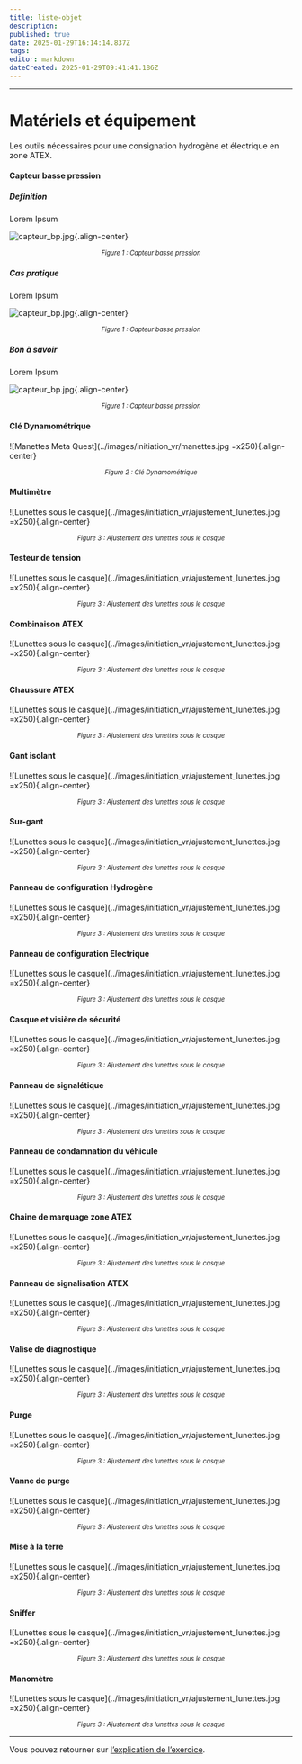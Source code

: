 ```yaml
---
title: liste-objet
description: 
published: true
date: 2025-01-29T16:14:14.837Z
tags: 
editor: markdown
dateCreated: 2025-01-29T09:41:41.186Z
---
```


---
# Matériels et équipement

Les outils nécessaires pour une consignation hydrogène et électrique en zone ATEX.

#### Capteur basse pression

##### Definition

Lorem Ipsum 

![capteur_bp.jpg](/images/outils/matos/capteur_bp.jpg){.align-center} 
<div style="text-align: center; font-size: 0.8em; font-style: italic">Figure 1 : Capteur basse pression</div>

##### Cas pratique

Lorem Ipsum

![capteur_bp.jpg](/images/outils/matos/capteur_bp.jpg){.align-center} 
<div style="text-align: center; font-size: 0.8em; font-style: italic">Figure 1 : Capteur basse pression</div>

##### Bon à savoir

Lorem Ipsum

![capteur_bp.jpg](/images/outils/matos/capteur_bp.jpg){.align-center} 
<div style="text-align: center; font-size: 0.8em; font-style: italic">Figure 1 : Capteur basse pression</div>


#### Clé Dynamométrique


![Manettes Meta Quest](../images/initiation_vr/manettes.jpg =x250){.align-center} 
<div style="text-align: center; font-size: 0.8em; font-style: italic">Figure 2 : Clé Dynamométrique</div>

#### Multimètre


![Lunettes sous le casque](../images/initiation_vr/ajustement_lunettes.jpg =x250){.align-center} 
<div style="text-align: center; font-size: 0.8em; font-style: italic">Figure 3 : Ajustement des lunettes sous le casque</div>

#### Testeur de tension


![Lunettes sous le casque](../images/initiation_vr/ajustement_lunettes.jpg =x250){.align-center} 
<div style="text-align: center; font-size: 0.8em; font-style: italic">Figure 3 : Ajustement des lunettes sous le casque</div>

#### Combinaison ATEX


![Lunettes sous le casque](../images/initiation_vr/ajustement_lunettes.jpg =x250){.align-center} 
<div style="text-align: center; font-size: 0.8em; font-style: italic">Figure 3 : Ajustement des lunettes sous le casque</div>

#### Chaussure ATEX


![Lunettes sous le casque](../images/initiation_vr/ajustement_lunettes.jpg =x250){.align-center} 
<div style="text-align: center; font-size: 0.8em; font-style: italic">Figure 3 : Ajustement des lunettes sous le casque</div>

#### Gant isolant


![Lunettes sous le casque](../images/initiation_vr/ajustement_lunettes.jpg =x250){.align-center} 
<div style="text-align: center; font-size: 0.8em; font-style: italic">Figure 3 : Ajustement des lunettes sous le casque</div>

#### Sur-gant


![Lunettes sous le casque](../images/initiation_vr/ajustement_lunettes.jpg =x250){.align-center}
<div style="text-align: center; font-size: 0.8em; font-style: italic">Figure 3 : Ajustement des lunettes sous le casque</div>

#### Panneau de configuration Hydrogène


![Lunettes sous le casque](../images/initiation_vr/ajustement_lunettes.jpg =x250){.align-center} 
<div style="text-align: center; font-size: 0.8em; font-style: italic">Figure 3 : Ajustement des lunettes sous le casque</div>

#### Panneau de configuration Electrique


![Lunettes sous le casque](../images/initiation_vr/ajustement_lunettes.jpg =x250){.align-center} 
<div style="text-align: center; font-size: 0.8em; font-style: italic">Figure 3 : Ajustement des lunettes sous le casque</div>

#### Casque et visière de sécurité


![Lunettes sous le casque](../images/initiation_vr/ajustement_lunettes.jpg =x250){.align-center} 
<div style="text-align: center; font-size: 0.8em; font-style: italic">Figure 3 : Ajustement des lunettes sous le casque</div>

#### Panneau de signalétique


![Lunettes sous le casque](../images/initiation_vr/ajustement_lunettes.jpg =x250){.align-center} 
<div style="text-align: center; font-size: 0.8em; font-style: italic">Figure 3 : Ajustement des lunettes sous le casque</div>

#### Panneau de condamnation du véhicule


![Lunettes sous le casque](../images/initiation_vr/ajustement_lunettes.jpg =x250){.align-center} 
<div style="text-align: center; font-size: 0.8em; font-style: italic">Figure 3 : Ajustement des lunettes sous le casque</div>

#### Chaine de marquage zone ATEX


![Lunettes sous le casque](../images/initiation_vr/ajustement_lunettes.jpg =x250){.align-center} 
<div style="text-align: center; font-size: 0.8em; font-style: italic">Figure 3 : Ajustement des lunettes sous le casque</div>

#### Panneau de signalisation ATEX


![Lunettes sous le casque](../images/initiation_vr/ajustement_lunettes.jpg =x250){.align-center} 
<div style="text-align: center; font-size: 0.8em; font-style: italic">Figure 3 : Ajustement des lunettes sous le casque</div>

#### Valise de diagnostique


![Lunettes sous le casque](../images/initiation_vr/ajustement_lunettes.jpg =x250){.align-center} 
<div style="text-align: center; font-size: 0.8em; font-style: italic">Figure 3 : Ajustement des lunettes sous le casque</div>

#### Purge


![Lunettes sous le casque](../images/initiation_vr/ajustement_lunettes.jpg =x250){.align-center} 
<div style="text-align: center; font-size: 0.8em; font-style: italic">Figure 3 : Ajustement des lunettes sous le casque</div>

#### Vanne de purge


![Lunettes sous le casque](../images/initiation_vr/ajustement_lunettes.jpg =x250){.align-center} 
<div style="text-align: center; font-size: 0.8em; font-style: italic">Figure 3 : Ajustement des lunettes sous le casque</div>

#### Mise à la terre


![Lunettes sous le casque](../images/initiation_vr/ajustement_lunettes.jpg =x250){.align-center} 
<div style="text-align: center; font-size: 0.8em; font-style: italic">Figure 3 : Ajustement des lunettes sous le casque</div>

#### Sniffer


![Lunettes sous le casque](../images/initiation_vr/ajustement_lunettes.jpg =x250){.align-center} 
<div style="text-align: center; font-size: 0.8em; font-style: italic">Figure 3 : Ajustement des lunettes sous le casque</div>

#### Manomètre


![Lunettes sous le casque](../images/initiation_vr/ajustement_lunettes.jpg =x250){.align-center} 
<div style="text-align: center; font-size: 0.8em; font-style: italic">Figure 3 : Ajustement des lunettes sous le casque</div>

---

Vous pouvez retourner sur [l’explication de l’exercice](/fr/introduction/exercice).